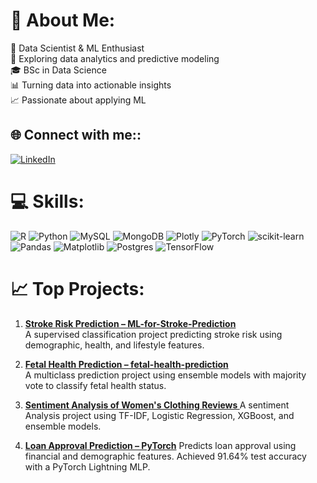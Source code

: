 # 💫 About Me:
👋 Data Scientist & ML Enthusiast<br>🧠 Exploring data analytics and predictive modeling<br>🎓 BSc in Data Science <br>📊 Turning data into actionable insights<br>📈 Passionate about applying ML <br>


## 🌐 Connect with me::
[![LinkedIn](https://img.shields.io/badge/LinkedIn-%230077B5.svg?logo=linkedin&logoColor=white)](https://linkedin.com/in/youssef-abdelmoneim-86a964227/) 

# 💻 Skills:
![R](https://img.shields.io/badge/r-%23276DC3.svg?style=for-the-badge&logo=r&logoColor=white) ![Python](https://img.shields.io/badge/python-3670A0?style=for-the-badge&logo=python&logoColor=ffdd54) ![MySQL](https://img.shields.io/badge/mysql-4479A1.svg?style=for-the-badge&logo=mysql&logoColor=white) ![MongoDB](https://img.shields.io/badge/MongoDB-%234ea94b.svg?style=for-the-badge&logo=mongodb&logoColor=white) ![Plotly](https://img.shields.io/badge/Plotly-%233F4F75.svg?style=for-the-badge&logo=plotly&logoColor=white) ![PyTorch](https://img.shields.io/badge/PyTorch-%23EE4C2C.svg?style=for-the-badge&logo=PyTorch&logoColor=white) ![scikit-learn](https://img.shields.io/badge/scikit--learn-%23F7931E.svg?style=for-the-badge&logo=scikit-learn&logoColor=white) ![Pandas](https://img.shields.io/badge/pandas-%23150458.svg?style=for-the-badge&logo=pandas&logoColor=white) ![Matplotlib](https://img.shields.io/badge/Matplotlib-%23ffffff.svg?style=for-the-badge&logo=Matplotlib&logoColor=black) ![Postgres](https://img.shields.io/badge/postgres-%23316192.svg?style=for-the-badge&logo=postgresql&logoColor=white)   ![TensorFlow](https://img.shields.io/badge/TensorFlow-%23FF6F00.svg?style=for-the-badge&logo=TensorFlow&logoColor=white)
# 📈 Top Projects:
1. **[Stroke Risk Prediction – ML-for-Stroke-Prediction](https://github.com/yousssef96/ML-for-Stroke-Prediction)**  
   A supervised classification project predicting stroke risk using demographic, health, and lifestyle features.

2. **[Fetal Health Prediction – fetal-health-prediction](https://github.com/yousssef96/fetal-health-prediction)**  
   A multiclass prediction project using ensemble models with majority vote to classify fetal health status.

3. **[Sentiment Analysis of Women's Clothing Reviews ](https://github.com/yousssef96/sentiment-analysis)**
    A sentiment Analysis project using TF-IDF, Logistic Regression, XGBoost, and ensemble models.

4. **[Loan Approval Prediction – PyTorch](https://github.com/yousssef96/loan-prediction-pytorch)**
   Predicts loan approval using financial and demographic features. Achieved 91.64% test accuracy with a PyTorch Lightning MLP.
